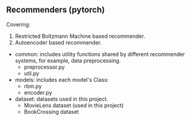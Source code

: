 ## Recommenders (pytorch)
Covering:
1. Restricted Boltzmann Machine based recommender.
2. Autoencoder based recommender.

- common: includes utility functions shared by different recommender systems, for example, data preprocessing.
    - preprocessor.py
    - util.py
- models: includes each model's Class: 
    - rbm.py
    - encoder.py
- dataset: datasets used in this project.
    - MovieLens dataset (used in this project)
    - BookCrossing dataset
